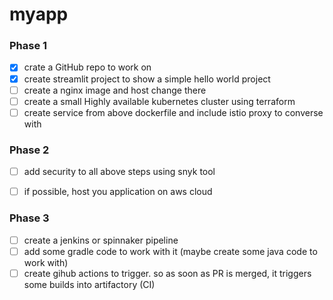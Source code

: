 # myapp
### Phase 1
- [x] crate a GitHub repo to work on
- [x] create streamlit project to show a simple hello world project
- [ ] create a nginx image and host change there
- [ ] create a small Highly available kubernetes cluster using terraform
- [ ] create service from above dockerfile and include istio proxy to converse with <figure>

### Phase 2
- [ ] add security to all above steps using snyk tool
- [ ] if possible, host you application on aws cloud



### Phase 3
- [ ] create a jenkins or spinnaker pipeline
- [ ] add some gradle code to work with it (maybe create some java code to work with)
- [ ] create gihub actions to trigger. so as soon as PR is merged, it triggers some builds into artifactory (CI)